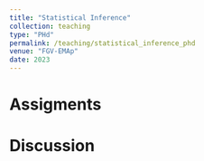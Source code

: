 ```yaml
---
title: "Statistical Inference"
collection: teaching
type: "PHd"
permalink: /teaching/statistical_inference_phd
venue: "FGV-EMAp"
date: 2023
---
```


Assigments
======


Discussion
======

